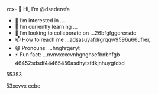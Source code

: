 zcx- 👋 Hi, I’m @dsederefa
- 👀 I’m interested in ...
- 🌱 I’m currently learning ...
- 💞️ I’m looking to collaborate on ...26bfgfggerersdc
- 📫 How to reach me ...adsasuyafdrgrqqw9596u66ufrer,.
- 😄 Pronouns: ...hnghrgeryt
- ⚡ Fun fact: ...nvnvxcxcvnhgnghsefbnbnfgb
46452sdsdf44465456asdhytsfdkjnhuygfdsd
<!---sdsdfgrgrzazaaz
dsederefa/dsederefa is a ✨ special ✨ repository because its `README.md` (this filetre) appears on your 256 profile.456sdf
You can click the Preview link to take a look at your changes.dfgdf
--->55353
53xcvvx
ccbc
